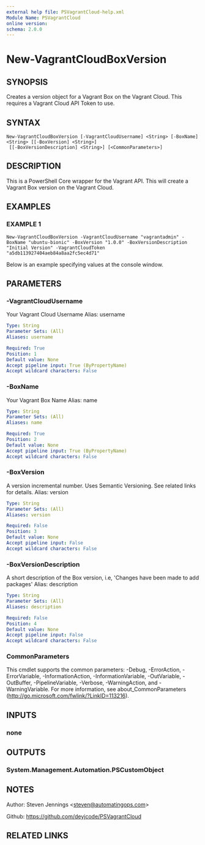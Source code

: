 ```yaml
---
external help file: PSVagrantCloud-help.xml
Module Name: PSVagrantCloud
online version:
schema: 2.0.0
---
```


# New-VagrantCloudBoxVersion

## SYNOPSIS
Creates a version object for a Vagrant Box on the Vagrant Cloud.
This requires a Vagrant Cloud API Token to use.

## SYNTAX

```
New-VagrantCloudBoxVersion [-VagrantCloudUsername] <String> [-BoxName] <String> [[-BoxVersion] <String>]
 [[-BoxVersionDescription] <String>] [<CommonParameters>]
```

## DESCRIPTION
This is a PowerShell Core wrapper for the Vagrant API.
This will create a Vagrant Box version on the Vagrant Cloud.

## EXAMPLES

### EXAMPLE 1
```
New-VagrantCloudBoxVersion -VagrantCloudUsername "vagrantadmin" -BoxName "ubuntu-bionic" -BoxVersion "1.0.0" -BoxVersionDescription "Initial Version" -VagrantCloudToken "a5db113927404aeb84a8aa2fc5ec4d71"
```

Below is an example specifying values at the console window.

## PARAMETERS

### -VagrantCloudUsername
Your Vagrant Cloud Username
Alias: username

```yaml
Type: String
Parameter Sets: (All)
Aliases: username

Required: True
Position: 1
Default value: None
Accept pipeline input: True (ByPropertyName)
Accept wildcard characters: False
```

### -BoxName
Your Vagrant Box Name
Alias: name

```yaml
Type: String
Parameter Sets: (All)
Aliases: name

Required: True
Position: 2
Default value: None
Accept pipeline input: True (ByPropertyName)
Accept wildcard characters: False
```

### -BoxVersion
A version incremental number.
Uses Semantic Versioning.
See related links for details.
Alias: version

```yaml
Type: String
Parameter Sets: (All)
Aliases: version

Required: False
Position: 3
Default value: None
Accept pipeline input: False
Accept wildcard characters: False
```

### -BoxVersionDescription
A short description of the Box version, i.e, 'Changes have been made to add packages'
Alias: description

```yaml
Type: String
Parameter Sets: (All)
Aliases: description

Required: False
Position: 4
Default value: None
Accept pipeline input: False
Accept wildcard characters: False
```

### CommonParameters
This cmdlet supports the common parameters: -Debug, -ErrorAction, -ErrorVariable, -InformationAction, -InformationVariable, -OutVariable, -OutBuffer, -PipelineVariable, -Verbose, -WarningAction, and -WarningVariable.
For more information, see about_CommonParameters (http://go.microsoft.com/fwlink/?LinkID=113216).

## INPUTS

### none
## OUTPUTS

### System.Management.Automation.PSCustomObject
## NOTES
Author: Steven Jennings \<steven@automatingops.com\>

Github: https://github.com/deyjcode/PSVagrantCloud

## RELATED LINKS

